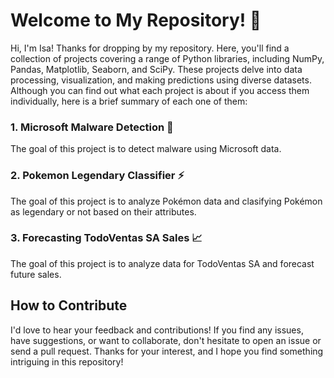 # Welcome to My Repository! 🐍
Hi, I'm Isa! Thanks for dropping by my repository. 
Here, you'll find a collection of projects covering a range of Python libraries, including NumPy, Pandas, Matplotlib, Seaborn, and SciPy. These projects delve into data processing, visualization, and making predictions using diverse datasets.
Although you can find out what each project is about if you access them individually, here is a brief summary of each one of them:

### 1. Microsoft Malware Detection 🦠
The goal of this project is to detect malware using Microsoft data.

### 2. Pokemon Legendary Classifier ⚡
The goal of this project is to analyze Pokémon data and clasifying Pokémon as legendary or not based on their attributes.

### 3. Forecasting TodoVentas SA Sales 📈
The goal of this project is to analyze data for TodoVentas SA and forecast future sales.

## How to Contribute 
I'd love to hear your feedback and contributions! If you find any issues, have suggestions, or want to collaborate, don't hesitate to open an issue or send a pull request.
Thanks for your interest, and I hope you find something intriguing in this repository!

